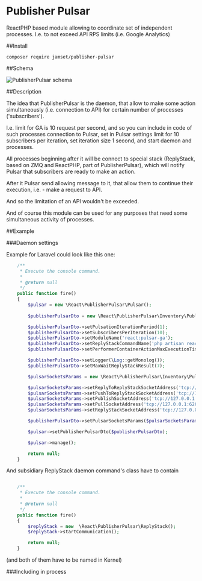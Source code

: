 # Publisher Pulsar
ReactPHP based module allowing to coordinate set of independent processes. I.e. to not exceed API RPS limits 
(i.e. Google Analytics)

##Install

`composer require jamset/publisher-pulsar`

##Schema

![PublisherPulsar schema](https://github.com/jamset/publisher-pulsar/raw/master/images/publisher-pulsar-schema.jpg)

##Description

The idea that PublisherPulsar is the daemon, that allow to make some action simultaneously (i.e. connection to API) 
for certain number of processes ('subscribers'). 

I.e. limit for GA is 10 request per second, and so you can include in code of such processes connection to Pulsar, 
set in Pulsar settings limit for 10 subscribers per iteration, set iteration size 1 second, and start daemon and processes. 

All processes beginning after it will be connect to special stack (ReplyStack, based on ZMQ and ReactPHP, part 
of PublisherPulsar), which will notify Pulsar that subscribers are ready to make an action.

After it Pulsar send allowing message to it, that allow them to continue their execution, i.e. - make a request to API.

And so the limitation of an API wouldn't be exceeded.

And of course this module can be used for any purposes that need some simultaneous activity of processes.

##Example

###Daemon settings

Example for Laravel could look like this one:

```php
    /**
     * Execute the console command.
     *
     * @return null
     */
    public function fire()
    {
        $pulsar = new \React\PublisherPulsar\Pulsar();
        
        $publisherPulsarDto = new \React\PublisherPulsar\Inventory\PublisherPulsarDto();

        $publisherPulsarDto->setPulsationIterationPeriod(1);
        $publisherPulsarDto->setSubscribersPerIteration(10);
        $publisherPulsarDto->setModuleName('react:pulsar-ga');
        $publisherPulsarDto->setReplyStackCommandName('php artisan react:pulsar-reply-stack');
        $publisherPulsarDto->setPerformerContainerActionMaxExecutionTime(7);

        $publisherPulsarDto->setLogger(\Log::getMonolog());
        $publisherPulsarDto->setMaxWaitReplyStackResult(7);

        $pulsarSocketsParams = new \React\PublisherPulsar\Inventory\PulsarSocketsParamsDto();

        $pulsarSocketsParams->setReplyToReplyStackSocketAddress('tcp://127.0.0.1:6261');
        $pulsarSocketsParams->setPushToReplyStackSocketAddress('tcp://127.0.0.1:6262');
        $pulsarSocketsParams->setPublishSocketAddress('tcp://127.0.0.1:6263');
        $pulsarSocketsParams->setPullSocketAddress('tcp://127.0.0.1:6264');
        $pulsarSocketsParams->setReplyStackSocketAddress('tcp://127.0.0.1:6265');

        $publisherPulsarDto->setPulsarSocketsParams($pulsarSocketsParams);

        $pulsar->setPublisherPulsarDto($publisherPulsarDto);

        $pulsar->manage();

        return null;
    }

```

And subsidiary ReplyStack daemon command's class have to contain

```php

    /**
     * Execute the console command.
     *
     * @return null
     */
    public function fire()
    {
        $replyStack = new  \React\PublisherPulsar\ReplyStack();
        $replyStack->startCommunication();

        return null;
    }

```

(and both of them have to be named in Kernel)

###Including in process